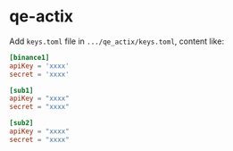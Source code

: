 # qe-actix

Add `keys.toml` file in `.../qe_actix/keys.toml`, content like:
```toml
[binance1]
apiKey = 'xxxx'
secret = 'xxxx'

[sub1]
apiKey = "xxxx"
secret = "xxxx"

[sub2]
apiKey = "xxxx"
secret = "xxxx"
```